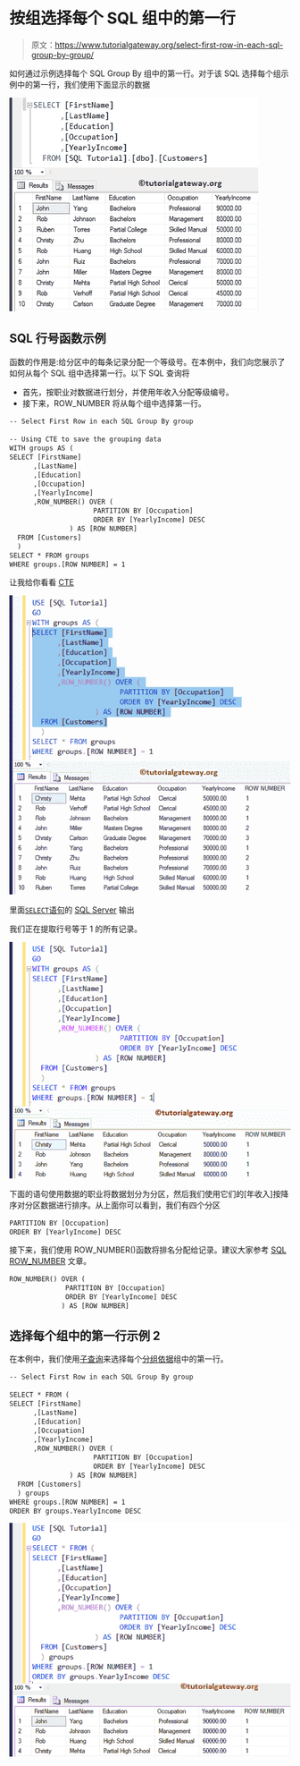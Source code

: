 # 按组选择每个 SQL 组中的第一行

> 原文：<https://www.tutorialgateway.org/select-first-row-in-each-sql-group-by-group/>

如何通过示例选择每个 SQL Group By 组中的第一行。对于该 SQL 选择每个组示例中的第一行，我们使用下面显示的数据

![Select First Row in each SQL Group By group 1](img/a898b8c290e5c0068564dc4e8b2a3e93.png)

## SQL 行号函数示例

函数的作用是:给分区中的每条记录分配一个等级号。在本例中，我们向您展示了如何从每个 SQL 组中选择第一行。以下 SQL 查询将

*   首先，按职业对数据进行划分，并使用年收入分配等级编号。
*   接下来，ROW_NUMBER 将从每个组中选择第一行。

```
-- Select First Row in each SQL Group By group

-- Using CTE to save the grouping data
WITH groups AS (
SELECT [FirstName]
      ,[LastName]
      ,[Education]
      ,[Occupation]
      ,[YearlyIncome]
      ,ROW_NUMBER() OVER (
                     PARTITION BY [Occupation] 
                     ORDER BY [YearlyIncome] DESC
         	   ) AS [ROW NUMBER]
  FROM [Customers]
  )
SELECT * FROM groups
WHERE groups.[ROW NUMBER] = 1
```

让我给你看看 [CTE](https://www.tutorialgateway.org/sql-server-cte/)

![Select First Row in each SQL Group By group 2](img/b19de4047bc4b0dc7422c7f3583bdefb.png)

里面[`SELECT`语句](https://www.tutorialgateway.org/sql-select-statement/)的 [SQL Server](https://www.tutorialgateway.org/sql/) 输出

我们正在提取行号等于 1 的所有记录。

![Select First Row in each SQL Group By group 3](img/a462d2aaef7ec2c8f28d7cefed425397.png)

下面的语句使用数据的职业将数据划分为分区，然后我们使用它们的[年收入]按降序对分区数据进行排序。从上面你可以看到，我们有四个分区

```
PARTITION BY [Occupation] 
ORDER BY [YearlyIncome] DESC
```

接下来，我们使用 ROW_NUMBER()函数将排名分配给记录。建议大家参考 [SQL ROW_NUMBER](https://www.tutorialgateway.org/sql-row_number/) 文章。

```
ROW_NUMBER() OVER (
              PARTITION BY [Occupation] 
              ORDER BY [YearlyIncome] DESC
             ) AS [ROW NUMBER]
```

## 选择每个组中的第一行示例 2

在本例中，我们使用[子查询](https://www.tutorialgateway.org/sql-subquery/)来选择每个[分组依据](https://www.tutorialgateway.org/sql-group-by-clause/)组中的第一行。

```
-- Select First Row in each SQL Group By group

SELECT * FROM (
SELECT [FirstName]
      ,[LastName]
      ,[Education]
      ,[Occupation]
      ,[YearlyIncome]
      ,ROW_NUMBER() OVER (
                     PARTITION BY [Occupation] 
                     ORDER BY [YearlyIncome] DESC
         	   ) AS [ROW NUMBER]
  FROM [Customers]
  ) groups
WHERE groups.[ROW NUMBER] = 1
ORDER BY groups.YearlyIncome DESC
```

![Select First Row in each SQL Group By group 4](img/94dd1801ce9e7baa708a81cba6d62cbc.png)